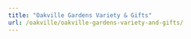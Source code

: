 ```yaml
---
title: "Oakville Gardens Variety & Gifts"
url: /oakville/oakville-gardens-variety-and-gifts/
---
```

